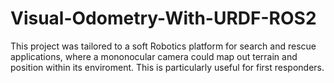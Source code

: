 # Visual-Odometry-With-URDF-ROS2

This project was tailored to a soft Robotics platform for search and rescue applications, where a mononocular camera could map out terrain and position within its enviroment. This is particularly useful for first responders.
